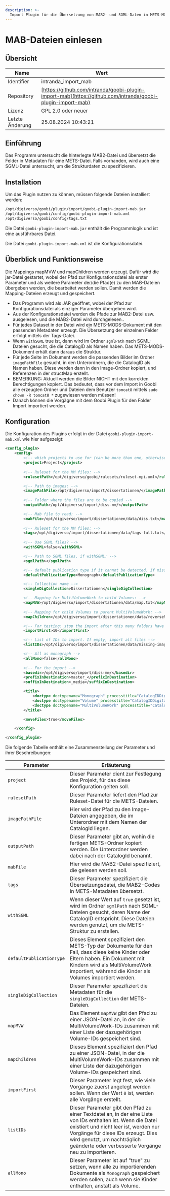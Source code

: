 ```yaml
---
description: >-
  Import Plugin für die Übersetzung von MAB2- und SGML-Daten in METS-MODS
---
```


# MAB-Dateien einlesen

## Übersicht

Name                     | Wert
-------------------------|-----------
Identifier               | intranda_import_mab
Repository               | [https://github.com/intranda/goobi-plugin-import-mab](https://github.com/intranda/goobi-plugin-import-mab)
Lizenz              | GPL 2.0 oder neuer 
Letzte Änderung    | 25.08.2024 10:43:21


## Einführung
Das Programm untersucht die hinterlegte MAB2-Datei und übersetzt die Felder in Metadaten für eine METS-Datei. Falls vorhanden, wird auch eine SGML-Datei untersucht, um die Strukturdaten zu spezifizieren.

## Installation
Um das Plugin nutzen zu können, müssen folgende Dateien installiert werden:

```bash
/opt/digiverso/goobi/plugin/import/goobi-plugin-import-mab.jar
/opt/digiverso/goobi/config/goobi-plugin-import-mab.xml
/opt/digiverso/goobi/config/tags.txt
```
Die Datei `goobi-plugin-import-mab.jar` enthält die Programmlogik und ist eine ausführbares Datei.

Die Datei `goobi-plugin-import-mab.xml` ist die Konfigurationsdatei.

## Überblick und Funktionsweise
Die Mappings mapMVW und mapChildren werden erzeugt. Dafür wird die jar-Datei gestartet, wobei der Pfad zur Konfigurationsdatei als erster Parameter und als weitere Parameter der/die Pfad(e) zu den MAB-Dateien übergeben werden, die bearbeitet werden sollen. Damit werden die Mapping-Dateien erzeugt und gespeichert. 

* Das Programm wird als JAR geöffnet, wobei der Pfad zur Konfigurationsdatei als einziger Parameter übergeben wird.
* Aus der Konfigurationsdatei werden die Pfade zur MAB2-Datei usw. ausgelesen, und die MAB2-Datei wird durchgelesen..
* Für jedes Dataset in der Datei wird ein METS-MODS-Dokument mit den passenden Metadaten erzeugt. Die Übersetzung der einzelnen Felder erfolgt mittels der Tags-Datei.
* Wenn `withSGML` true ist, dann wird im Ordner `sgmlPath` nach SGML-Dateien gesucht, die die CatalogID als Namen haben. Das METS-MODS-Dokument erhält dann daraus die Struktur.
* Für jede Seite im Dokument werden die passenden Bilder im Ordner `imagePathFile` gesucht, in den Unterordnern, die die CatalogID als Namen haben. Diese werden dann in den Image-Ordner kopiert, und Referenzen in der structMap erstellt.
* BEMERKUNG: Aktuell werden die Bilder NICHT mit den korrekten Berechtigungen kopiert. Das bedeutet, dass vor dem Import in  Goobi alle erzeugten Ordner und Dateien dem Benutzer `tomcat8` mittels `sudo chown -R tomcat8 *`  zugewiesen werden müssen!
* Danach können die Vorgägne mit dem Goobi Plugin für den Folder Import importiert werden.

## Konfiguration
Die Konfiguration des Plugins erfolgt in der Datei `goobi-plugin-import-mab.xml` wie hier aufgezeigt:

```xml
<config_plugin>		
    <config>		
        <!-- which projects to use for (can be more than one, otherwise use *) -->		
        <project>Project</project>		
        		
        <!-- Ruleset for the MM files: -->		
        <rulesetPath>/opt/digiverso/goobi/rulesets/ruleset-mpi.xml</rulesetPath>		

        <!-- Path to images: -->		
        <imagePathFile>/opt/digiverso/import/dissertationen/</imagePathFile>		
                
        <!-- Folder where the files are to be copied -->		
        <outputPath>/opt/digiverso/import/diss-mm/</outputPath>		

        <!-- Mab file to read: -->		
        <mabFile>/opt/digiverso/import/dissertationen/data/diss.txt</mabFile>		
                
        <!-- Ruleset for the MM files: -->		
        <tags>/opt/digiverso/import/dissertationen/data/tags-full.txt</tags>		
                
        <!-- Use SGML files? -->		
        <withSGML>false</withSGML>		

        <!-- Path to SGML files, if withSGML: -->		
        <sgmlPath></sgmlPath>		

        <!-- default publication type if it cannot be detected. If missing or empty, no record will be created -->		
        <defaultPublicationType>Monograph</defaultPublicationType>		

        <!-- Collection name -->		
        <singleDigCollection>Dissertationen</singleDigCollection>   		

        <!-- Mapping for MultiVolumeWork to child Volumes: -->		
        <mapMVW>/opt/digiverso/import/dissertationen/data/map.txt</mapMVW>		
                
        <!-- Mapping for child Volumes to parent MultiVolumeWork: -->		
        <mapChildren>/opt/digiverso/import/dissertationen/data/reverseMap.txt</mapChildren>		

        <!-- For testing: stop the import after this many folders have been created. If 0, then import all.-->		
        <importFirst>10</importFirst>		

        <!-- List of IDs to import. If empty, import all files -->		
        <listIDs>/opt/digiverso/import/dissertationen/data/missing-image-ids.txt</listIDs>		

        <!-- All as monograph -->		
        <allMono>false</allMono>		
                
        <!-- For the import -->		
        <basedir>/opt/digiverso/import/diss-mm/</basedir>		
        <prefixInDestination>master_</prefixInDestination>		
        <suffixInDestination>_media</suffixInDestination>		

        <title>		
            <doctype doctypename="Monograph" processtitle="CatalogIDDigital" />		
            <doctype doctypename="Volume" processtitle="CatalogIDDigital" />		
            <doctype doctypename="MultiVolumeWork" processtitle="CatalogIDDigital" />		
        </title>		

        <moveFiles>true</moveFiles>		

    </config>		

</config_plugin>
```

Die folgende Tabelle enthält eine Zusammenstellung der Parameter und ihrer Beschreibungen:

| Parameter               | Erläuterung |
|-------------------------|------------------------------------|
| `project`               | Dieser Parameter dient zur Festlegung des Projekt, für das diese Konfiguration gelten soll. |
| `rulesetPath`           | Dieser Parameter liefert den Pfad zur Ruleset-Datei für die METS-Dateien. |
| `imagePathFile`         | Hier wird der Pfad zu den Image-Dateien angegeben, die im Unterordner mit dem Namen der CatalogId liegen. |
| `outputPath`            | Dieser Parameter gibt an, wohin die fertigen METS-Ordner kopiert werden. Die Unterordner werden dabei nach der CatalogId benannt. |
| `mabFile`               | Hier wird die MAB2-Datei spezifiziert, die gelesen werden soll. |
| `tags`                  | Dieser Parameter spezifiziert die Übersetzungsdatei, die MAB2-Codes in METS-Metadaten übersetzt. |
| `withSGML`              | Wenn dieser Wert auf `true` gesetzt ist, wird im Ordner `sgmlPath` nach SGML-Dateien gesucht, deren Name der CatalogID entspricht. Diese Dateien werden genutzt, um die METS-Struktur zu erstellen. |
| `defaultPublicationType`| Dieses Element spezifiziert den METS-Typ der Dokumente für den Fall, dass diese keine Kinder oder Eltern haben. Ein Dokument mit Kindern wird als MultiVolumeWork importiert, während die Kinder als Volumes importiert werden. |
| `singleDigCollection`   | Dieser Parameter spezifiziert die Metadaten für die `singleDigCollection` der METS-Dateien. |
| `mapMVW`                | Das Element `mapMVW` gibt den Pfad zu einer JSON-Datei an, in der die MultiVolumeWork-IDs zusammen mit einer Liste der dazugehörigen Volume-IDs gespeichert sind. |
| `mapChildren`           | Dieses Element spezifiziert den Pfad zu einer JSON-Datei, in der die MultiVolumeWork-IDs zusammen mit einer Liste der dazugehörigen Volume-IDs gespeichert sind. |
| `importFirst`           | Dieser Parameter legt fest, wie viele Vorgänge zuerst angelegt werden sollen. Wenn der Wert `0` ist, werden alle Vorgänge erstellt. |
| `listIDs`               | Dieser Parameter gibt den Pfad zu einer Textdatei an, in der eine Liste von IDs enthalten ist. Wenn die Datei existiert und nicht leer ist, werden nur Vorgänge für diese IDs erzeugt. Dies wird genutzt, um nachträglich geänderte oder verbesserte Vorgänge neu zu importieren. |
| `allMono`               | Dieser Parameter ist auf "true" zu setzen, wenn alle zu importierenden Dokumente als `Monograph` gespeichert werden sollen, auch wenn sie Kinder enthalten, anstatt als Volume. |